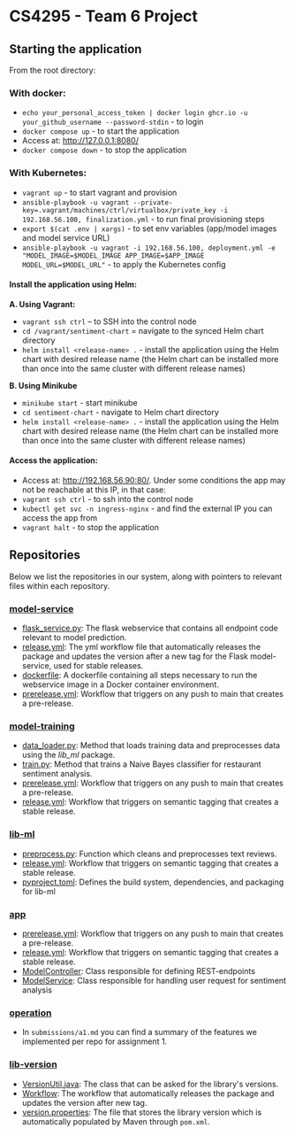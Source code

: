 # CS4295 - Team 6 Project

## Starting the application
From the root directory:

### With docker:
- `echo your_personal_access_token | docker login ghcr.io -u your_github_username --password-stdin` - to login
- `docker compose up` - to start the application
- Access at: http://127.0.0.1:8080/
- `docker compose down` - to stop the application

### With Kubernetes:
- `vagrant up` - to start vagrant and provision
- `ansible-playbook -u vagrant --private-key=.vagrant/machines/ctrl/virtualbox/private_key -i 192.168.56.100, finalization.yml` - to run final provisioning steps
- `export $(cat .env | xargs)` - to set env variables (app/model images and model service URL)
- `ansible-playbook -u vagrant -i 192.168.56.100, deployment.yml -e "MODEL_IMAGE=$MODEL_IMAGE APP_IMAGE=$APP_IMAGE MODEL_URL=$MODEL_URL"` - to apply the Kubernetes config

#### Install the application using Helm:
**A. Using Vagrant:**
- `vagrant ssh ctrl` – to SSH into the control node
- `cd /vagrant/sentiment-chart` = navigate to the synced Helm chart directory
- `helm install <release-name> .` - install the application using the Helm chart with desired release name (the Helm chart can be installed more than once into the same cluster with different release names)

**B. Using Minikube**
- `minikube start` - start minikube
-  `cd sentiment-chart` - navigate to Helm chart directory
-  `helm install <release-name> .` - install the application using the Helm chart with desired release name (the Helm chart can be installed more than once into the same cluster with different release names)

#### Access the application:
- Access at: http://192.168.56.90:80/. Under some conditions the app may not be reachable at this IP, in that case:
- `vagrant ssh ctrl` - to ssh into the control node
- `kubectl get svc -n ingress-nginx` - and find the external IP you can access the app from
- `vagrant halt` - to stop the application

## Repositories
Below we list the repositories in our system, along with pointers to relevant files within each repository.

### [model-service](https://github.com/remla25-team6/model-service)
- [flask_service.py](https://github.com/remla25-team6/model-service/blob/main/src/main/flask_service.py):  The flask webservice that contains all endpoint code relevant to model prediction.
- [release.yml](https://github.com/remla25-team6/model-service/blob/main/.github/workflows/release.yml): The yml workflow file that automatically releases the package and updates the version after a new tag for the Flask model-service, used for stable releases.
- [dockerfile](https://github.com/remla25-team6/model-service/blob/main/dockerfile): A dockerfile containing all steps necessary to run the webservice image in a Docker container environment.
- [prerelease.yml](https://github.com/remla25-team6/model-service/blob/main/.github/workflows/prerelease.yml): Workflow that triggers on any push to main that creates a pre-release.


### [model-training](https://github.com/remla25-team6/model-training)
- [data_loader.py](https://github.com/remla25-team6/model-training/blob/main/src/restaurant_sentiment/data_loader.py): Method that loads training data and preprocesses data using the *lib_ml* package.
- [train.py](https://github.com/remla25-team6/model-training/blob/main/src/restaurant_sentiment/train.py): Method that trains a Naive Bayes classifier for restaurant sentiment analysis.
- [prerelease.yml](https://github.com/remla25-team6/model-training/blob/main/.github/workflows/prerelease.yml): Workflow that triggers on any push to main that creates a pre-release.
- [release.yml](https://github.com/remla25-team6/model-training/blob/main/.github/workflows/release.yml): Workflow that triggers on semantic tagging that creates a stable release.

### [lib-ml](https://github.com/remla25-team6/lib-ml)
- [preprocess.py](https://github.com/remla25-team6/lib-ml/blob/main/src/lib_ml/preprocess.py): Function which cleans and preprocesses text reviews.
- [release.yml](https://github.com/remla25-team6/lib-ml/blob/main/.github/workflows/release.yml): Workflow that triggers on semantic tagging that creates a stable release.
- [pyproject.toml](https://github.com/remla25-team6/lib-ml/blob/main/pyproject.toml): Defines the build system, dependencies, and packaging for lib-ml

### [app](https://github.com/remla25-team6/app)
- [prerelease.yml](https://github.com/remla25-team6/app/blob/main/.github/workflows/prerelease.yml): Workflow that triggers on any push to main that creates a pre-release.
- [release.yml](https://github.com/remla25-team6/app/blob/main/.github/workflows/release.yml): Workflow that triggers on semantic tagging that creates a stable release.
- [ModelController](https://github.com/remla25-team6/app/blob/main/src/main/java/com/remla6/app/controller/ModelController.java): Class responsible for defining REST-endpoints
- [ModelService](https://github.com/remla25-team6/app/blob/main/src/main/java/com/remla6/app/service/ModelService.java): Class responsible for handling user request for sentiment analysis

### [operation](https://github.com/remla25-team6/operation)
- In `submissions/a1.md` you can find a summary of the features we implemented per repo for assignment 1.

### [lib-version](https://github.com/remla25-team6/lib-version)
- [VersionUtil.java](https://github.com/remla25-team6/lib-version/blob/main/src/main/java/org/remla25team6/libversion/VersionUtil.java): The class that can be asked for the library's versions.
- [Workflow](https://github.com/remla25-team6/lib-version/blob/main/.github/workflows/release.yml): The workflow that automatically releases the package and updates the version after new tag.
- [version.properties](https://github.com/remla25-team6/lib-version/blob/main/src/main/resources/version.properties): The file that stores the library version which is automatically populated by Maven through `pom.xml`.
